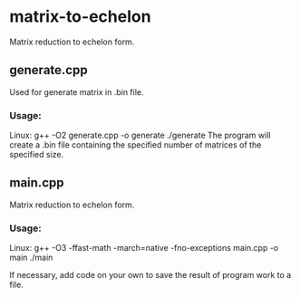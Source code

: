 # matrix-to-echelon
Matrix reduction to echelon form.


## generate.cpp
Used for generate matrix in .bin file.

### Usage:

Linux:
g++ -O2 generate.cpp -o generate
./generate
The program will create a .bin file containing the specified number of matrices of the specified size.

## main.cpp
Matrix reduction to echelon form.

### Usage:

Linux:
g++ -O3 -ffast-math -march=native -fno-exceptions main.cpp -o main
./main

If necessary, add code on your own to save the result of program work to a file.
